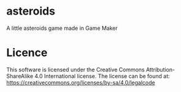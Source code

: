 # asteroids
A little asteroids game made in Game Maker
# Licence
This software is licensed under the Creative Commons Attribution-ShareAlike 4.0 International license.
The license can be found at: https://creativecommons.org/licenses/by-sa/4.0/legalcode
